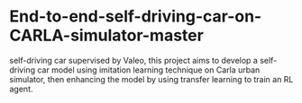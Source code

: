 # End-to-end-self-driving-car-on-CARLA-simulator-master
self-driving car supervised by Valeo, this project aims to develop a self-driving car model using imitation learning technique on Carla urban simulator, then enhancing the model by using transfer learning to train an RL agent.
